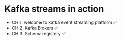 # Kafka streams in action
- CH 1: welcome to kafka event streaming platform ✅
- CH 2: Kafka Brokers ✅ 
- CH 3: Schema registery ✅ 